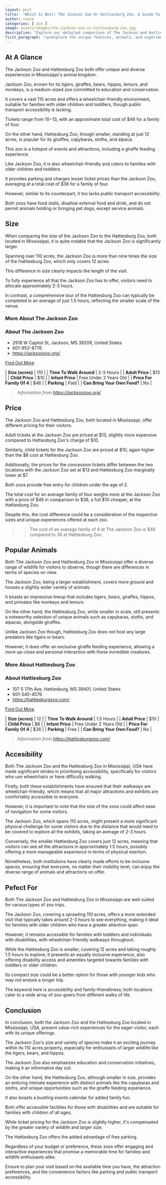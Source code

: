 ```yaml
---
layout: post
title:  "Which Is Best: The Jackson Zoo Or Hattiesburg Zoo. A Guide To Which Is The Best Zoo In Mississippi, USA"
author: reece
categories: [ zoo ]
image: assets/images/the-jackson-zoo-vs-hattiesburg-zoo.jpg
description: "Explore our detailed comparison of The Jackson and Hattiesburg Zoos, diving into the unique animal exhibits, educational programs, and overall visitor experiences each location offers. Discover which Mississippi zoo captures your heart!"
first_paragraph: "<p>Explore the unique features, animals, and experiences at two of Mississippi's loved zoos: The Jackson Zoo and the Hattiesburg Zoo.</p><p>This article will delve into each zoo's characteristics, from the variety of animals to the facilities and services available.</p><p>Comparing size, accessibility, costs, and guidelines, this piece aims to provide an insightful look into the two zoos which are brilliant in their ways, and offer captivating experiences for families, nature enthusiasts and first-time visitors alike.</p><p>Join the journey through the Jackson and Hattiesburg Zoos and discover which one would be your ideal animal adventure destination.</p>"
---
```


<div class="overview" markdown="1"> 

## At A Glance 

The Jackson Zoo and Hattiesburg Zoo both offer unique and diverse experiences in Mississippi's animal kingdom. 

Jackson Zoo, known for its tigers, giraffes, bears, hippos, lemurs, and monkeys, is a medium-sized zoo committed to education and conservation. 

It covers a vast 110 acres and offers a wheelchair-friendly environment, suitable for families with older children and toddlers, though public transport accessibility is lacking. 

Tickets range from $10-$13, with an approximate total cost of $46 for a family of four. 

On the other hand, Hattiesburg Zoo, though smaller, standing at just 12 acres, is popular for its giraffes, capybaras, sloths, and alpaca. 

This zoo is a hotspot of events and attractions, including a giraffe feeding experience. 

Like Jackson Zoo, it is also wheelchair-friendly and caters to families with older children and toddlers. 

It provides parking and charges lesser ticket prices than the Jackson Zoo, averaging at a total cost of $36 for a family of four. 

However, similar to its counterpart, it too lacks public transport accessibility. 

Both zoos have food stalls, disallow external food and drink, and do not permit animals holding or bringing pet dogs, except service animals.

</div>
    
    

## Size 

When comparing the size of the Jackson Zoo to the Hattiesburg Zoo, both located in Mississippi, it is quite notable that the Jackson Zoo is significantly larger. 

Spanning over 110 acres, the Jackson Zoo is more than nine times the size of the Hattiesburg Zoo, which only covers 12 acres. 

This difference in size clearly impacts the length of the visit. 

To fully experience all that the Jackson Zoo has to offer, visitors need to allocate approximately 2-3 hours. 

In contrast, a comprehensive tour of the Hattiesburg Zoo can typically be completed in an average of just 1.5 hours, reflecting the smaller scale of the venue.
<div class="overview" markdown="1" id="wyntk-the-jackson-zoo"> 

### More About The Jackson Zoo

<div class="find-out-more" markdown="1">

### About The Jackson Zoo

- 2918 W Capitol St, Jackson, MS 39209, United States
- 601-952-8776
- <a href="https://jacksonzoo.org/">https://jacksonzoo.org/</a>



<a class="subscribe btn" href="https://jacksonzoo.org/">Find Out More</a>

</div>


    

| **Size (acres)** | 110 |
| **Time To Walk Around** | 2-3 Hours |
| **Adult Price** | $13 |
| **Child Price** | $10 |
| **Infant Price** | Free Under 2 Years Old |
| **Price For Family Of 4** | $46 |
| **Parking** | Paid |
| **Can Bring Your Own Food?** | No |


> *Information from https://jacksonzoo.org/* 



</div>



## Price 

The Jackson Zoo and Hattiesburg Zoo, both located in Mississippi, offer different pricing for their visitors. 

Adult tickets at the Jackson Zoo are priced at $13, slightly more expensive compared to Hattiesburg Zoo's charge of $10. 

Similarly, child tickets for the Jackson Zoo are priced at $10, again higher than the $8 cost at Hattiesburg Zoo. 

Additionally, the prices for the concession tickets differ between the two locations with the Jackson Zoo set at $13 and Hattiesburg Zoo marginally lower at $7. 

Both zoos provide free entry for children under the age of 2. 

The total cost for an average family of four weighs more at the Jackson Zoo with a price of $46 in comparison to $36, a full $10 cheaper, at the Hattiesburg Zoo. 

Despite this, the cost difference could be a consideration of the respective sizes and unique experiences offered at each zoo.

>> The cost of an average family of 4 at The Jackson Zoo is $46 compared to 36 at Hattiesburg Zoo.



## Popular Animals 

Both The Jackson Zoo and Hattiesburg Zoo in Mississippi offer a diverse range of wildlife for visitors to observe, though there are differences in terms of species on view. 

The Jackson Zoo, being a larger establishment, covers more ground and houses a slightly wider variety of animals. 

It boasts an impressive lineup that includes tigers, bears, giraffes, hippos, and primates like monkeys and lemurs. 

On the other hand, the Hattiesburg Zoo, while smaller in scale, still presents a noteworthy selection of unique animals such as capybaras, sloths, and alpacas, alongside giraffes. 

Unlike Jackson Zoo though, Hattiesburg Zoo does not host any large predators like tigers or bears. 

However, it does offer an exclusive giraffe feeding experience, allowing a more up-close and personal interaction with these incredible creatures.
<div class="overview" markdown="1"id="wyntk-hattiesburg-zoo"> 

### More About Hattiesburg Zoo

<div class="find-out-more" markdown="1">

### About Hattiesburg Zoo

- 107 S 17th Ave, Hattiesburg, MS 39401, United States
- 601-545-4576
- <a href="https://hattiesburgzoo.com/">https://hattiesburgzoo.com/</a>



<a class="subscribe btn" href="https://hattiesburgzoo.com/">Find Out More</a>

</div>


    

| **Size (acres)** | 12 |
| **Time To Walk Around** | 1.5 Hours |
| **Adult Price** | $10 |
| **Child Price** | $8 |
| **Infant Price** | Free Under 2 Years Old |
| **Price For Family Of 4** | $36 |
| **Parking** | Free |
| **Can Bring Your Own Food?** | No |


> *Information from https://hattiesburgzoo.com/* 



</div>



## Accesibility 

Both The Jackson Zoo and the Hattiesburg Zoo in Mississippi, USA have made significant strides in prioritising accessibility, specifically for visitors who use wheelchairs or have difficulty walking. 

Firstly, both these establishments have ensured that their walkways are wheelchair-friendly, which means that all major attractions and exhibits are comfortably accessible to everyone. 

However, it is important to note that the size of the zoos could affect ease of navigation for some visitors. 

The Jackson Zoo, which spans 110 acres, might present a more significant physical challenge for some visitors due to the distance that would need to be covered to explore all the exhibits, taking an average of 2-3 hours. 

Conversely, the smaller Hattiesburg Zoo covers just 12 acres, meaning that visitors can see all the attractions in approximately 1.5 hours, possibly offering a more manageable experience in terms of physical exertion. 

Nonetheless, both institutions have clearly made efforts to be inclusive spaces, ensuring that everyone, no matter their mobility level, can enjoy the diverse range of animals and attractions on offer.

## Pefect For 

Both The Jackson Zoo and Hattiesburg Zoo in Mississippi are well-suited for various types of zoo trips. 

The Jackson Zoo, covering a sprawling 110 acres, offers a more extended visit that typically takes around 2-3 hours to see everything, making it ideal for families with older children who have a greater attention span. 

However, it remains accessible for families with toddlers and individuals with disabilities, with wheelchair-friendly walkways throughout. 

While the Hattiesburg Zoo is smaller, covering 12 acres and taking roughly 1.5 hours to explore, it presents an equally inclusive experience, also offering disability access and amenities targeted towards families with toddlers or older children. 

Its compact size could be a better option for those with younger kids who may not endure a longer trip. 

The keyword here is accessibility and family-friendliness; both locations cater to a wide array of zoo-goers from different walks of life.

## Conclusion 

In conclusion, both the Jackson Zoo and the Hattiesburg Zoo located in Mississippi, USA, present value-rich experiences for the eager visitor, each with its unique offerings. 

The Jackson Zoo's size and variety of species make it an exciting journey within its 110 acres property, especially for enthusiasts of larger wildlife like the tigers, bears, and hippos. 

The Jackson Zoo also emphasizes education and conservation initiatives, making it an informative day out.

On the other hand, the Hattiesburg Zoo, although smaller in size, provides an enticing intimate experience with distinct animals like the capybaras and sloths, and unique opportunities such as the giraffe feeding experience. 

It also boasts a bustling events calendar for added family fun. 

Both offer accessible facilities for those with disabilities and are suitable for families with children of all ages. 



While ticket pricing for the Jackson Zoo is slightly higher, it's compensated by the greater variety of wildlife and larger size. 

The Hattiesburg Zoo offers the added advantage of free parking. 

Regardless of your budget or preference, these zoos offer engaging and interactive experiences that promise a memorable time for families and wildlife enthusiasts alike. 

Ensure to plan your visit based on the available time you have, the attraction preferences, and the convenience factors like parking and public transport accessibility.